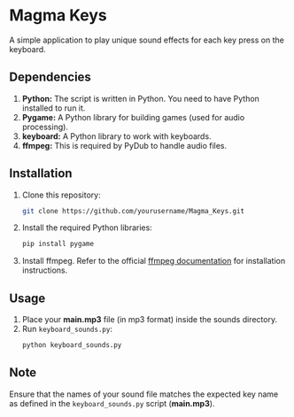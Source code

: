 # Magma Keys

A simple application to play unique sound effects for each key press on the keyboard.

## Dependencies

1. **Python:** The script is written in Python. You need to have Python installed to run it.
2. **Pygame:** A Python library for building games (used for audio processing).
3. **keyboard:** A Python library to work with keyboards.
4. **ffmpeg:** This is required by PyDub to handle audio files.

## Installation

1. Clone this repository:
   ```bash
   git clone https://github.com/yourusername/Magma_Keys.git
   
2. Install the required Python libraries:
   ```bash
   pip install pygame
   
3. Install ffmpeg. Refer to the official [ffmpeg documentation](https://ffmpeg.org/download.html) for installation instructions.

## Usage

1. Place your **main.mp3** file (in mp3 format) inside the sounds directory.
2. Run `keyboard_sounds.py`:
   ```bash
   python keyboard_sounds.py

## Note
Ensure that the names of your sound file matches the expected key name as defined in the `keyboard_sounds.py` script (**main.mp3**).
